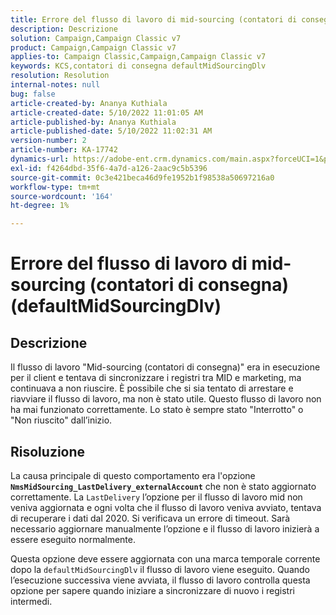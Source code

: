 ```yaml
---
title: Errore del flusso di lavoro di mid-sourcing (contatori di consegna) (defaultMidSourcingDlv)
description: Descrizione
solution: Campaign,Campaign Classic v7
product: Campaign,Campaign Classic v7
applies-to: Campaign Classic,Campaign,Campaign Classic v7
keywords: KCS,contatori di consegna defaultMidSourcingDlv
resolution: Resolution
internal-notes: null
bug: false
article-created-by: Ananya Kuthiala
article-created-date: 5/10/2022 11:01:05 AM
article-published-by: Ananya Kuthiala
article-published-date: 5/10/2022 11:02:31 AM
version-number: 2
article-number: KA-17742
dynamics-url: https://adobe-ent.crm.dynamics.com/main.aspx?forceUCI=1&pagetype=entityrecord&etn=knowledgearticle&id=fcd8117b-50d0-ec11-a7b5-0022480a8e40
exl-id: f4264dbd-35f6-4a7d-a126-2aac9c5b5396
source-git-commit: 0c3e421beca46d9fe1952b1f98538a50697216a0
workflow-type: tm+mt
source-wordcount: '164'
ht-degree: 1%

---
```


# Errore del flusso di lavoro di mid-sourcing (contatori di consegna) (defaultMidSourcingDlv)

## Descrizione

Il flusso di lavoro &quot;Mid-sourcing (contatori di consegna)&quot; era in esecuzione per il client e tentava di sincronizzare i registri tra MID e marketing, ma continuava a non riuscire. È possibile che si sia tentato di arrestare e riavviare il flusso di lavoro, ma non è stato utile. Questo flusso di lavoro non ha mai funzionato correttamente. Lo stato è sempre stato &quot;Interrotto&quot; o &quot;Non riuscito&quot; dall’inizio.

## Risoluzione


La causa principale di questo comportamento era l&#39;opzione<b> `NmsMidSourcing_LastDelivery_externalAccount`</b> che non è stato aggiornato correttamente. La `LastDelivery` l’opzione per il flusso di lavoro mid non veniva aggiornata e ogni volta che il flusso di lavoro veniva avviato, tentava di recuperare i dati dal 2020. Si verificava un errore di timeout. Sarà necessario aggiornare manualmente l’opzione e il flusso di lavoro inizierà a essere eseguito normalmente.

Questa opzione deve essere aggiornata con una marca temporale corrente dopo la `defaultMidSourcingDlv` il flusso di lavoro viene eseguito. Quando l’esecuzione successiva viene avviata, il flusso di lavoro controlla questa opzione per sapere quando iniziare a sincronizzare di nuovo i registri intermedi.

